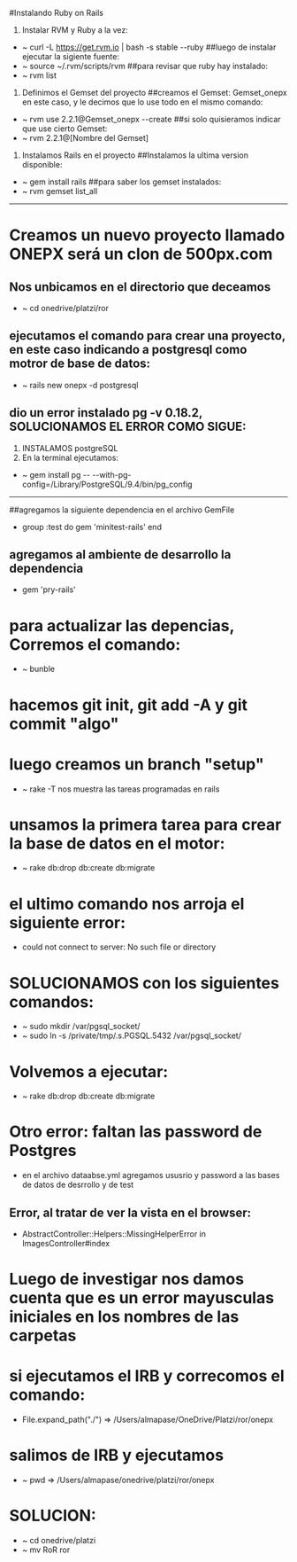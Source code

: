 #Instalando Ruby on Rails
1. Instalar RVM y Ruby a la vez:
* ~ curl -L https://get.rvm.io | bash -s stable --ruby
##luego de instalar ejecutar la sigiente fuente:
* ~ source ~/.rvm/scripts/rvm
##para revisar que ruby hay instalado:
* ~ rvm list
1. Definimos el Gemset del proyecto
##creamos el Gemset: Gemset_onepx en este caso, y le decimos que lo use todo en el mismo comando:
* ~ rvm use 2.2.1@Gemset_onepx --create
##si solo quisieramos indicar que use cierto Gemset:
* ~ rvm 2.2.1@[Nombre del Gemset]
1. Instalamos Rails en el proyecto
##Instalamos la ultima version disponible:
* ~ gem install rails
##para saber los gemset instalados:
* ~ rvm gemset list_all

---

# Creamos un nuevo proyecto llamado ONEPX será un clon de 500px.com
## Nos unbicamos en el directorio que deceamos
* ~ cd onedrive/platzi/ror
## ejecutamos el comando para crear una proyecto, en este caso indicando a postgresql como motror de base de datos:
* ~ rails new onepx -d postgresql
## dio un error instalado pg -v 0.18.2, SOLUCIONAMOS EL ERROR COMO SIGUE:
1. INSTALAMOS postgreSQL
1. En la terminal ejecutamos:
* ~ gem install pg -- --with-pg-config=/Library/PostgreSQL/9.4/bin/pg_config

---
##agregamos la siguiente dependencia en el archivo GemFile
* group :test do gem 'minitest-rails' end
## agregamos al ambiente de desarrollo la dependencia
* gem 'pry-rails'
# para actualizar las depencias, Corremos el comando:
* ~ bunble
# hacemos git init, git add -A y git commit "algo"
# luego creamos un branch "setup"
* ~ rake -T nos muestra las tareas programadas en rails
# unsamos la primera tarea para crear la base de datos en el motor:
* ~ rake db:drop db:create db:migrate
# el ultimo comando nos arroja el siguiente error:
* could not connect to server: No such file or directory
# SOLUCIONAMOS con los siguientes comandos:
* ~ sudo mkdir /var/pgsql_socket/
* ~ sudo ln -s /private/tmp/.s.PGSQL.5432 /var/pgsql_socket/
# Volvemos a ejecutar:
* ~ rake db:drop db:create db:migrate
# Otro error: faltan las password de Postgres
* en el archivo dataabse.yml agregamos ususrio y password a las bases de datos de desrrollo y de test

## Error, al tratar de ver la vista en el browser:
* AbstractController::Helpers::MissingHelperError in ImagesController#index
# Luego de investigar nos damos cuenta que es un error mayusculas iniciales en los nombres de las carpetas
# si ejecutamos el IRB y correcomos el comando:
* File.expand_path("./") => /Users/almapase/OneDrive/Platzi/ror/onepx
# salimos de IRB y ejecutamos
* ~ pwd => /Users/almapase/onedrive/platzi/ror/onepx
# SOLUCION:
* ~ cd onedrive/platzi
* ~ mv RoR ror 
